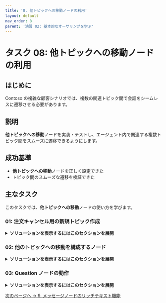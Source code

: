 ```yaml
---
title: '8. 他トピックへの移動ノードの利用'
layout: default
nav_order: 8
parent: '演習 02: 基本的なオーサリングを学ぶ'
---
```


# タスク 08: **他トピックへの移動**ノードの利用

## はじめに

Contoso の複雑な顧客シナリオでは、複数の関連トピック間で会話をシームレスに遷移させる必要があります。

## 説明

**他トピックへの移動**ノードを実装・テストし、エージェント内で関連する複数トピック間をスムーズに遷移できるようにします。

## 成功基準

- **他トピックへの移動**ノードを正しく設定できた
- トピック間のスムーズな遷移を検証できた

## 主なタスク

このタスクでは、**他トピックへの移動**ノードの使い方を学びます。

### 01: 注文キャンセル用の新規トピック作成

<details markdown="block"> 
  <summary><strong>ソリューションを表示するにはこのセクションを展開</strong></summary> 

1. 上部バーの **Topics** を選択します。

	![3t1jbd3y.jpg](../../media/3t1jbd3y.jpg)

1. 左上の **Add a topic** を選択し、**From blank** を選択します。

	![40pdk4e4.jpg](../../media/40pdk4e4.jpg)

1. 左上の **Untitled** を選択し、トピック名を `Order Cancellation` に変更します。

	![ofc4afcw.jpg](../../media/ofc4afcw.jpg)

1. **Trigger** ノード内で **Phrases** セクションにカーソルを合わせ、右上の **Change trigger** ボタンを選択します。

	![euwyy4h7.jpg](../../media/euwyy4h7.jpg)

1. フライアウトメニューから **On redirect** を選択します。

	![3l7xhjn9.jpg](../../media/3l7xhjn9.jpg)

	{: .note }
	> このトピックにはトリガーフレーズは必要ありません。

1. **Trigger** ノードの下にある **+** ボタンを選択し、**Send a message** を選択します。

1. キャンセルを確認するメッセージを追加します。

	```
	Your order has been canceled, thank you.
	```

	![yfrzvnpz.jpg](../../media/yfrzvnpz.jpg)

1. キャンバスの右上にある **Save** を選択してトピックを保存します。

</details>

### 02: 他のトピックへの移動を構成するノード

<details markdown="block"> 
  <summary><strong>ソリューションを表示するにはこのセクションを展開</strong></summary> 

1. 上部バーの **Topics** を選択します。

	![eymg4iuo.jpg](../../media/eymg4iuo.jpg)

1. **Check Order Status** トピックを選択します。

1. **Cancel** の **Condition** ブランチ内で、**Message** ノードの下にある **+** ボタンを選択し、**Topic management** を選択してから **Go to another topic** を選択します。

	![iuzgi0zi.jpg](../../media/iuzgi0zi.jpg)

1. リストから **Order Cancellation** トピックを選択します。

    ![22grus8x.jpg](../../media/22grus8x.jpg)

	![sgx8ivm4.jpg](../../media/sgx8ivm4.jpg)

1. キャンバスの右上にある **Save** を選択してトピックを保存します。

1. **Test your agent** ペインの右上にある更新アイコンを選択して新しい会話を開始します。

1. 次のプロンプトを入力してテストします。

	```
	I'd like to cancel my order.
	```

	![jtwla3rv.jpg](../../media/jtwla3rv.jpg)

おめでとうございます。これで **Topic management** メニューの利用可能なアクションに精通しました。続行する前に、他の **Topic management** オプションを確認しておくと役立ちますが、次のタスクに進むために必須ではありません。

</details>

### 03: **Question** ノードの動作

<details markdown="block"> 
  <summary><strong>ソリューションを表示するにはこのセクションを展開</strong></summary> 

これまでのラボでは、**Question** ノードの基本と、エンティティやスロットフィリングを使用したこの概念の構築について説明しました。 **Question** ノードには、ユーザーの応答を保存するだけでなく、設定できるいくつかの動作オプションがあります。

1 つのオプションは、リンクされている変数にすでに値が含まれている場合に質問をスキップできる機能です。このプロセスは、エージェントに注文を確認するように指示したときに観察されました。質問は、エンティティとスロットフィリングを使用して、ユーザーが要求した文からデータを取得し、そのデータを変数に格納できるようにしたため、スキップされました。 Microsoft Copilot Studio によって **Question** ノードに到達したとき、すでにデータが含まれていたため、質問を再度行う必要はありませんでした。このアプローチは、ユーザーや顧客がエージェントと対話しているときに、同じ質問に何度も答える必要がなくなるため、より効率的です。

1. **Check Order Status** トピック内で **Question** ノードを選択します。次に、**Question** ノードの右上隅にある省略記号を選択してメニューを展開し、メニューから **Properties** を選択します。

	![msax6zln.jpg](../../media/msax6zln.jpg)

1. 表示された **Question properties** パネルから **Question behavior** を選択します。

	![uhqe70w4.jpg](../../media/uhqe70w4.jpg)

	**Question** ノードには、ユーザーの応答をより適切に特定できるようにするためのいくつかの構成可能なオプションがあります。このコンポーネントは、会話型アプリケーションを開発する際に重要です。なぜなら、背後で自然言語応答を管理している AI の種類に関係なく、ユーザーが予期しないまたは識別不可能な回答を提供する可能性があるからです。そのような状況でエージェントの動作を処理する機能は、顧客体験を向上させるのに役立ちます。このシナリオは、実際に誰かに質問をしたときに、相手が質問を理解しないときにも発生します。最良の体験と会話を得るには、同じ質問を繰り返すのではなく、質問を言い換えたり、異なる行動をとったりすることが重要です。

	**Question behavior property** ウィンドウで選択できる質問動作コントロールは次のとおりです。

  	- **Skip behavior/Skip question** - エージェントの作成者は、変数にすでに値がある場合は質問をスキップできます。質問の変数には、トピック内の別の場所、別のトピック、またはスロットフィリングとエンティティを使用して設定された値が含まれている可能性があります。この動作により、エージェントの作成者は、質問の変数に値がある場合に質問をスキップしたり、質問を行ったりできます。他の利用可能なオプションには、Power Fx を使用して条件を作成し、その条件が真である場合に質問をスキップすることが含まれます。

  	- **Reprompt/How many reprompts** - 質問を特定の回数繰り返すように動作を設定でき、ドロップダウン メニューから **not repeat**、**repeat once**、または **repeat up to two times** を選択できます。スキップ質問オプションと同様に、この動作が発生する条件を設定するために Power Fx を使用することもできます。質問を繰り返すために再試行が選択されている場合にのみ発生する **Retry prompt** オプションを変更できます。 **Retry prompt** オプションを選択すると、質問の言い回しを変更するための別のメッセージを追加でき、質問をより自然に聞こえさせ、顧客やユーザーにとってより役立つようにメッセージの検証を追加できます。

  	- **Additional entity validation/Condition** - この動作は、エンティティがスロットフィリングできるかどうかを検証するために使用する特定の条件があり、エンティティタイプに依存関係がある場合に重要です。また、条件が満たされない場合にプロンプトを変更して、ユーザーに別の入力を提供するように促すために、同じプロンプト動作を使用できます。

  	- **No valid entity found/Action if no entity found** - エンティティが見つからない場合、質問をスキップするのではなく、変数を空のままにする、変数に特定の値または動的な値 (Power Fx を使用) を設定する、またはエスカレーション システム トピックを呼び出すなどの動作を指定できます。

 	- **Interruptions** - 顧客が **Question** ノードがある現在のトピックから別のトピックに切り替えることができるかどうかを示すことができます。このオプションは、顧客が質問に対して別の質問で応答する可能性が高く、その後の会話を続行したい場合に便利です。このオプションを使用すると、単一の **Question** ノード内のすべての例外を処理する必要がなくなります。

		![b5tzfnwc.jpg](../../media/b5tzfnwc.jpg)

**Question** ノードのコア機能と関連する動作について理解したので、メッセージノードと **Question** ノードのリッチテキストレスポンスを探索できます。

</details>

[次のページへ → 9. メッセージノードのリッチテキスト機能](0209.md)